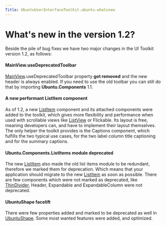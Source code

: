 ```yaml
---
Title: UbuntuUserInterfaceToolkit.ubuntu-whatsnew
---
```

        
What's new in the version 1.2?
==============================

<span class="subtitle"></span>
<span id="details"></span>
Beside the pile of bug fixes we have two major changes in the UI Toolkit version 1.2, as follows:

<span id="mainview-usedeprecatedtoolbar"></span>
#### MainView.useDeprecatedToolbar

[MainView](../Ubuntu.Components.MainView.md).useDeprecatedToolbar property **got removed** and the new header is always enabled. If you need to use the old toolbar you can still do that by importing **Ubuntu.Components** 1.1.

<span id="a-new-performant-listitem-component"></span>
#### A new performant ListItem component

As of 1.2, a new [ListItem](../Ubuntu.Components.ListItem.md) component and its attached components were added to the toolkit, which gives more flexibility and performance when used with scrollable views like [ListView](../QtQuick.ListView.md) or Flickable. Its layout is free, meaning developers can, and have to implement their layout themselves. The only helper the toolkit provides is the Captions component, which fulfills the two typical use cases, for the two label column title captioning and for the summary captions.

<span id="ubuntu-components-listitems-module-deprecated"></span>
#### Ubuntu.Components.ListItems module deprecated

The new [ListItem](../Ubuntu.Components.ListItem.md) also made the old list items module to be redundant, therefore we marked them for deprecation. Which means that your application should migrate to the new [ListItem](../Ubuntu.Components.ListItem.md) as soon as possible. There are few components which were not marked as deprecated, like [ThinDivider](../Ubuntu.Components.ListItems.ThinDivider.md), Header, Expandable and ExpandableColumn were not deprecated.

<span id="ubuntushape-facelift"></span>
#### UbuntuShape facelift

There were few properties added and marked to be deprecated as well in [UbuntuShape](../Ubuntu.Components.UbuntuShape.md). Some most wanted features were added, and optimized.

